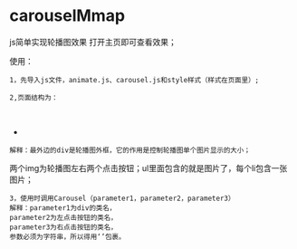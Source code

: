 # carouselMmap
js简单实现轮播图效果
打开主页即可查看效果；

使用：

    1，先导入js文件，animate.js、carousel.js和style样式（样式在页面里）;

    2,页面结构为：

<div>
   <img></img>
   <img></img>
   <ul>
     <li></li>
   </ul>
</div>

    解释：最外边的div是轮播图外框，它的作用是控制轮播图单个图片显示的大小；

两个img为轮播图左右两个点击按钮；ul里面包含的就是图片了，每个li包含一张图片；
   
    3，使用时调用Carousel（parameter1，parameter2，parameter3）
    解释：parameter1为div的类名，
    parameter2为左点击按钮的类名，
    parameter3为右点击按钮的类名，
    参数必须为字符串，所以得用‘’包裹。
